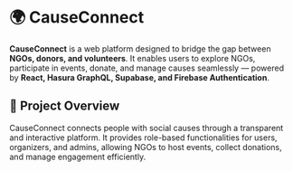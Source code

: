 
# 🌍 CauseConnect

**CauseConnect** is a web platform designed to bridge the gap between **NGOs, donors, and volunteers**.
It enables users to explore NGOs, participate in events, donate, and manage causes seamlessly — powered by **React, Hasura GraphQL, Supabase, and Firebase Authentication**.


## 🚀 Project Overview

CauseConnect connects people with social causes through a transparent and interactive platform.
It provides role-based functionalities for users, organizers, and admins, allowing NGOs to host events, collect donations, and manage engagement efficiently.



